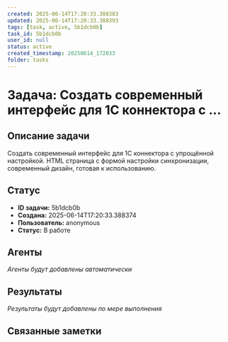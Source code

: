 ```yaml
---
created: 2025-06-14T17:20:33.388383
updated: 2025-06-14T17:20:33.388393
tags: [task, active, 5b1dcb0b]
task_id: 5b1dcb0b
user_id: null
status: active
created_timestamp: 20250614_172033
folder: tasks
---
```


# Задача: Создать современный интерфейс для 1C коннектора с ...

## Описание задачи

Создать современный интерфейс для 1C коннектора с упрощённой настройкой. HTML страница с формой настройки синхронизации, современный дизайн, готовая к использованию.

## Статус
- **ID задачи:** 5b1dcb0b
- **Создана:** 2025-06-14T17:20:33.388374
- **Пользователь:** anonymous
- **Статус:** В работе

## Агенты
*Агенты будут добавлены автоматически*

## Результаты
*Результаты будут добавлены по мере выполнения*

## Связанные заметки
